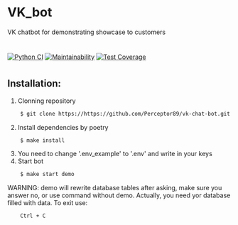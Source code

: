 # VK_bot
VK chatbot for demonstrating showcase to customers
#
[![Python CI](https://github.com/Perceptor89/python-project-lvl3/actions/workflows/pyci.yml/badge.svg)](https://github.com/Perceptor89/python-project-lvl3/actions/workflows/pyci.yml)
[![Maintainability](https://api.codeclimate.com/v1/badges/46b02b47f5a0c5f355e9/maintainability)](https://codeclimate.com/github/Perceptor89/vk-chat-bot/maintainability)
[![Test Coverage](https://api.codeclimate.com/v1/badges/46b02b47f5a0c5f355e9/test_coverage)](https://codeclimate.com/github/Perceptor89/vk-chat-bot/test_coverage)
#

## Installation:
1. Clonning repository
```bash
    $ git clone https://https://github.com/Perceptor89/vk-chat-bot.git
```
2. Install dependencies by poetry
```bash
    $ make install
```
3. You need to change '.env_example' to '.env' and write in your keys
4. Start bot

```bash
    $ make start demo
```
WARNING: demo will rewrite database tables after asking,
make sure you answer no, or use command without demo. Actually, you need yor database filled with data. To exit use:
```bash
    Ctrl + C
```